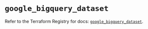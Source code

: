 # `google_bigquery_dataset`

Refer to the Terraform Registry for docs: [`google_bigquery_dataset`](https://registry.terraform.io/providers/hashicorp/google-beta/6.11.1/docs/resources/google_bigquery_dataset).
